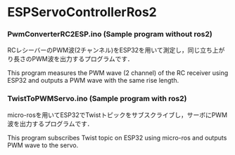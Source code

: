 # ESPServoControllerRos2
### PwmConverterRC2ESP.ino (Sample program without ros2)
RCレシーバーのPWM波(2チャンネル)をESP32を用いて測定し，同じ立ち上がり長さのPWM波を出力するプログラムです．

This program measures the PWM wave (2 channel) of the RC receiver using ESP32 and outputs a PWM wave with the same rise length.

### TwistToPWMServo.ino (Sample program with ros2)
micro-rosを用いてESP32でTwistトピックをサブスクライブし，サーボにPWM波を出力するプログラムです．

This program subscribes Twist topic on ESP32 using micro-ros and outputs PWM wave to the servo.
